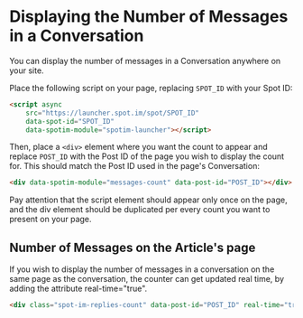 # Displaying the Number of Messages in a Conversation

You can display the number of messages in a Conversation anywhere on your site.

Place the following script on your page, replacing `SPOT_ID` with your Spot ID:

```html
<script async
    src="https://launcher.spot.im/spot/SPOT_ID"
    data-spot-id="SPOT_ID"
    data-spotim-module="spotim-launcher"></script>
```

Then, place a `<div>` element where you want the count to appear and replace `POST_ID` with the Post ID of the page you wish to display the count for. This should match the Post ID used in the page's Conversation:

```html
<div data-spotim-module="messages-count" data-post-id="POST_ID"></div>
```
Pay attention that the script element should appear only once on the page, and the div element should be duplicated per every count you want to present on your page.

## Number of Messages on the Article's page
If you wish to display the number of messages in a conversation on the same page as the conversation, the counter can get updated real time, by adding the attribute real-time="true".

```html
<div class="spot-im-replies-count" data-post-id="POST_ID" real-time="true"></div>
```
